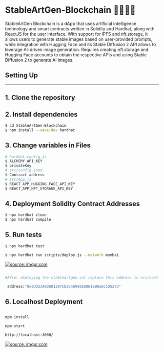 # StableArtGen-Blockchain 🤖🛒💎🎴

StableArtGen Blockchain is a dApp that uses artificial intelligence technology and smart contracts written in Solidity and Hardhat, along with ReactJS for the user interface. With support for IPFS and nft.storage, it allows users to generate stable images based on user-provided prompts, while integration with Hugging Face and its Stable Diffusion 2 API allows to leverage AI-driven image generation. Requires creating nft.storage and Hugging Face accounts to obtain the respective APIs and using Stable Diffusion 2 to generate AI images.


## Setting Up
---
## 1. Clone the repository

## 2. Install dependencies

```bash
$ cd StableArtGen-Blockchain
$ npm install --save-dev hardhat
```
## 3. Change variables in Files
```bash
# hardhat.config.js
$ ALCHEMY_API_KEY
$ privateKey
# src/config.json 
$ Contract address
# src/App.js 
$ REACT_APP_HUGGING_FACE_API_KEY
$ REACT_APP_NFT_STORAGE_API_KEY

```
## 4. Deployment Solidity Contract Addresses
```bash
$ npx hardhat clean
$ npx hardhat compile
```

## 5. Run tests
``` bash
$ npx hardhat test
```


``` bash
$ npx hardhat run scripts/deploy.js --network mumbai
```
<a href="https://imgur.com/whnXR1G"><img src="https://i.imgur.com/whnXR1G.gif" title="source: imgur.com" /></a>

``` bash

#After deploying the stableartgen.sol replace this address in src/config.json file with the variable:

 address:"0xeD323A00601297Cb364A99bE8061a00a6C5D527b"


```

## 6. Localhost Deployment

``` bash

npm install 

npm start

http://localhost:3000/

```
<a href="https://imgur.com/uRKFZKT"><img src="https://i.imgur.com/uRKFZKT.gif" title="source: imgur.com" /></a>























